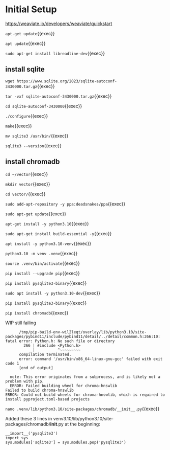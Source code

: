 
# Initial Setup



https://weaviate.io/developers/weaviate/quickstart

`apt-get update`{{exec}}

`apt update`{{exec}}

`sudo apt-get install libreadline-dev`{{exec}}

## install sqlite

`wget https://www.sqlite.org/2023/sqlite-autoconf-3430000.tar.gz`{{exec}}

`tar -vxf sqlite-autoconf-3430000.tar.gz`{{exec}}

`cd sqlite-autoconf-3430000`{{exec}}

`./configure`{{exec}}

`make`{{exec}}

`mv sqlite3 /usr/bin/`{{exec}}

`sqlite3 --version`{{exec}}

## install chromadb

`cd ~/vector`{{exec}}

`mkdir vector`{{exec}}

`cd vector/`{{exec}}

`sudo add-apt-repository -y ppa:deadsnakes/ppa`{{exec}}

`sudo apt-get update`{{exec}}

`apt-get install -y python3.10`{{exec}}

`sudo apt-get install build-essential -y`{{exec}}

`apt install -y python3.10-venv`{{exec}}

`python3.10 -m venv .venv`{{exec}}

`source .venv/bin/activate`{{exec}}

`pip install --upgrade pip`{{exec}}

`pip install pysqlite3-binary`{{exec}}

`sudo apt install -y python3.10-dev`{{exec}}


`pip install pysqlite3-binary`{{exec}}

`pip install chromadb`{{exec}}

WIP still failing

```
      /tmp/pip-build-env-wil2leqt/overlay/lib/python3.10/site-packages/pybind11/include/pybind11/detail/../detail/common.h:266:10: fatal error: Python.h: No such file or directory
        266 | #include <Python.h>
            |          ^~~~~~~~~~
      compilation terminated.
      error: command '/usr/bin/x86_64-linux-gnu-gcc' failed with exit code 1
      [end of output]
  
  note: This error originates from a subprocess, and is likely not a problem with pip.
  ERROR: Failed building wheel for chroma-hnswlib
Failed to build chroma-hnswlib
ERROR: Could not build wheels for chroma-hnswlib, which is required to install pyproject.toml-based projects
```

`nano .venv/lib/python3.10/site-packages/chromadb/__init__.py`{{exec}}

 Added these 3 lines in venv3.10/lib/python3.10/site-packages/chromadb/__init__.py at the beginning:


```
__import__('pysqlite3')
import sys
sys.modules['sqlite3'] = sys.modules.pop('pysqlite3') 
```



